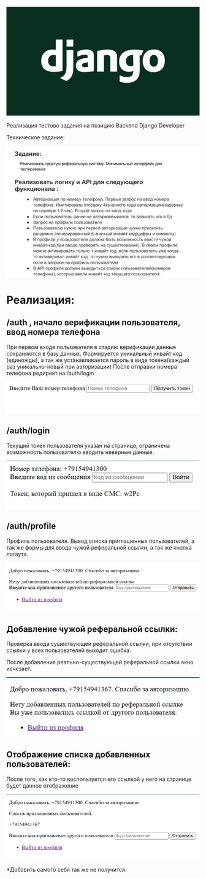 ![DjangoLogo](hammerSystems/assets/django-logo.png)

Реализация тестово задания на позицию Backend Django Developer

Техническое задание:

![TT](hammerSystems/assets/TT.png)

# Реализация:

## /auth , начало верификации пользователя, ввод номера телефона

При первом входе пользователя в стадию верификации данные сохраняются в базу данных.
Формируется уникальный инвайт код (единожды), а так же устанавливается пароль в виде токена(каждый раз уникально-новый при авторизации)
После отправки номера телефона редирект на /auth/login

![start_ver](hammerSystems/assets/start_ver.png)

## /auth/login

Текущий токен пользователя указан на странице, ограничена возможность пользователю вводить неверные данные.

![token](hammerSystems/assets/token.png)

## /auth/profile

Профиль пользователя.
Вывод списка приглашенных пользователей, а так же формы для ввода чужой реферальной ссылки, а так же кнопка логаута.

![profile](hammerSystems/assets/profile.png)

## Добавление чужой реферальной ссылки:

Проверка ввода существующей реферальной ссылки, при отсутствии ссылки у всех пользователей выходит ошибка.

После добавления реально-существующей реферальной ссылки окно исчезает.

![after_enter](hammerSystems/assets/after_enter.png)

## Отображение списка добавленных пользователей:

После того, как кто-то воспользуется его ссылкой у него на странице будет данное отображение

![profile_first_user](hammerSystems/assets/profile_first_user.png)

*Добавить самого себя так же не получится.
